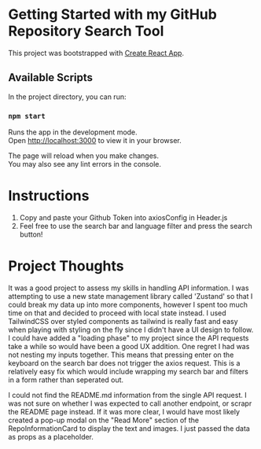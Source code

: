 # Getting Started with my GitHub Repository Search Tool

This project was bootstrapped with [Create React App](https://github.com/facebook/create-react-app).

## Available Scripts

In the project directory, you can run:

### `npm start`

Runs the app in the development mode.\
Open [http://localhost:3000](http://localhost:3000) to view it in your browser.

The page will reload when you make changes.\
You may also see any lint errors in the console.

# Instructions

1. Copy and paste your Github Token into axiosConfig in Header.js
2. Feel free to use the search bar and language filter and press the search button!

# Project Thoughts

It was a good project to assess my skills in handling API information. I was attempting to use a new state management library called 'Zustand' so that I could break my data up into more components, however I spent too much time on that and decided to proceed with local state instead. I used TailwindCSS over styled components as tailwind is really fast and easy when playing with styling on the fly since I didn't have a UI design to follow. I could have added a "loading phase" to my project since the API requests take a while so would have been a good UX addition. One regret I had was not nesting my inputs together. This means that pressing enter on the keyboard on the search bar does not trigger the axios request. This is a relatively easy fix which would include wrapping my search bar and filters in a form rather than seperated out.

I could not find the README.md information from the single API request. I was not sure on whether I was expected to call another endpoint, or scrapr the README page instead. If it was more clear, I would have most likely created a pop-up modal on the "Read More" section of the RepoInformationCard to display the text and images. I just passed the data as props as a placeholder.

